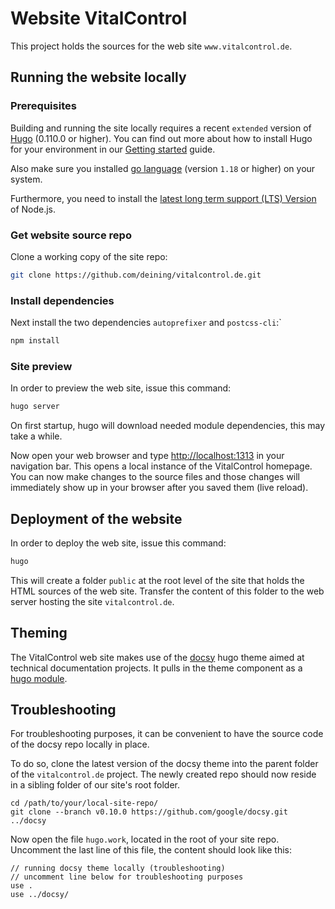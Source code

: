 # Website VitalControl

This project holds the sources for the web site `www.vitalcontrol.de`.

## Running the website locally

### Prerequisites

Building and running the site locally requires a recent `extended` version of [Hugo](https://gohugo.io) (0.110.0 or higher).
You can find out more about how to install Hugo for your environment in our
[Getting started](https://www.docsy.dev/docs/getting-started/#prerequisites-and-installation) guide.

Also make sure you installed [go language](https://go.dev/doc/install) (version `1.18` or higher) on your system.

Furthermore, you need to install the [latest long term support (LTS) Version](https://nodejs.org/en/about/releases/) of Node.js.

### Get website source repo

Clone a working copy of the site repo:

```bash
git clone https://github.com/deining/vitalcontrol.de.git
```
### Install dependencies

Next install the two dependencies `autoprefixer` and `postcss-cli`:`

```bash
npm install
```

### Site preview

In order to preview the web site, issue this command:

```bash
hugo server
```

On first startup, hugo will download needed module dependencies, this may take a while.

Now open your web browser and type [http://localhost:1313](http://localhost:1313) in your navigation bar.
This opens a local instance of the VitalControl homepage. You can now make
changes to the source files and those changes will immediately show up in your
browser after you saved them (live reload).

## Deployment of the website

In order to deploy the web site, issue this command:

```bash
hugo
```

This will create a folder `public` at the root level of the site that holds the HTML sources of the web site.
Transfer the content of this folder to the web server hosting the site `vitalcontrol.de`.

## Theming

The VitalControl web site makes use of the [docsy][] hugo theme aimed at technical documentation projects.
It pulls in the theme component as a [hugo module](https://gohugo.io/hugo-modules/theme-components/).

## Troubleshooting

For troubleshooting purposes, it can be convenient to have the source code of the docsy repo locally in place.

To do so, clone the latest version of the docsy theme into the parent folder of the `vitalcontrol.de` project. The newly created repo should now reside in a sibling folder of our site's root folder.

```shell
cd /path/to/your/local-site-repo/
git clone --branch v0.10.0 https://github.com/google/docsy.git ../docsy
```

Now open the file `hugo.work`, located in the root of your site repo.
Uncomment the last line of this file, the content should look like this:

```
// running docsy theme locally (troubleshooting)
// uncomment line below for troubleshooting purposes
use .
use ../docsy/
```

[docsy]: https://github.com/google/docsy
